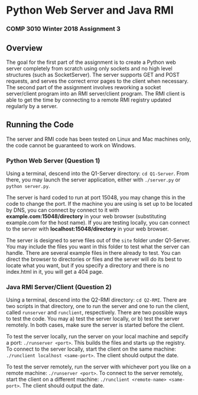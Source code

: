 # Python Web Server and Java RMI
### COMP 3010 Winter 2018 Assignment 3

## Overview
The goal for the first part of the assignment is to create a Python web server completely from scratch using only sockets and no high level structures (such as SocketServer). The server supports GET and POST requests, and serves the correct error pages to the client when necessary. The second part of the assignment involves reworking a socket server/client program into an RMI server/client program. The RMI client is able to get the time by connecting to a remote RMI registry updated regularly by a server.

## Running the Code
The server and RMI code has been tested on Linux and Mac machines only, the code cannot be guaranteed to work on Windows.

### Python Web Server (Question 1)
Using a terminal, descend into the Q1-Server directory: `cd Q1-Server`. From there, you may launch the server application, either with `./server.py` or `python server.py`.

The server is hard coded to run at port 15048, you may change this in the code to change the port. If the machine you are using is set up to be located by DNS, you can connect by connect to it with **example.com:15048/directory** in your web browser (substituting example.com for the host name). If you are testing locally, you can connect to the server with **localhost:15048/directory** in your web browser.

The server is designed to serve files out of the `site` folder under Q1-Server. You may include the files you want in this folder to test what the server can handle. There are several example files in there already to test. You can direct the browser to directories or files and the server will do its best to locate what you want, but if you specify a directory and there is no index.html in it, you will get a 404 page.

### Java RMI Server/Client (Question 2)
Using a terminal, descend into the Q2-RMI directory: `cd Q2-RMI`. There are two scripts in that directory, one to run the server and one to run the client, called `runserver` and `runclient`, respectively. There are two possible ways to test the code. You may a) test the server locally, or b) test the server remotely. In both cases, make sure the server is started before the client.

To test the server locally, run the server on your local machine and sepcify a port: `./runserver <port>`. This builds the files and starts up the registry. To connect to the server locally, start the client on the same machine: `./runclient localhost <same-port>`. The client should output the date.

To test the server remotely, run the server with whichever port you like on a remote machine: `./runserver <port>`. To connect to the server remotely, start the client on a different machine: `./runclient <remote-name> <same-port>`. The client should output the date.

